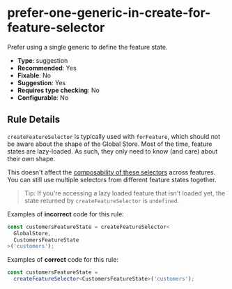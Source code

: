 # prefer-one-generic-in-create-for-feature-selector

Prefer using a single generic to define the feature state.

- **Type**: suggestion
- **Recommended**: Yes
- **Fixable**: No
- **Suggestion**: Yes
- **Requires type checking**: No
- **Configurable**: No

<!-- Everything above this generated, do not edit -->
<!-- MANUAL-DOC:START -->

## Rule Details

`createFeatureSelector` is typically used with `forFeature`, which should not be aware about the shape of the Global Store. Most of the time, feature states are lazy-loaded. As such, they only need to know (and care) about their own shape.

This doesn't affect the [composability of these selectors](https://timdeschryver.dev/blog/sharing-data-between-modules-is-peanuts) across features.
You can still use multiple selectors from different feature states together.

> Tip: If you're accessing a lazy loaded feature that isn't loaded yet, the state returned by `createFeatureSelector` is `undefined`.

Examples of **incorrect** code for this rule:

```ts
const customersFeatureState = createFeatureSelector<
  GlobalStore,
  CustomersFeatureState
>('customers');
```

Examples of **correct** code for this rule:

```ts
const customersFeatureState =
  createFeatureSelector<CustomersFeatureState>('customers');
```
